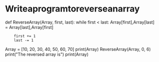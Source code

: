 # Writeaprogramtoreverseanarray
def ReverseArray(Array, first, last):
    while first < last:
        Array[first],Array[last] = Array[last],Array[first]
        
        first += 1
        last -= 1
        
        
Array = [10, 20, 30, 40, 50, 60, 70]
print(Array)
ReverseArray(Array, 0, 6)
print("The reversed array is")
print(Array)
